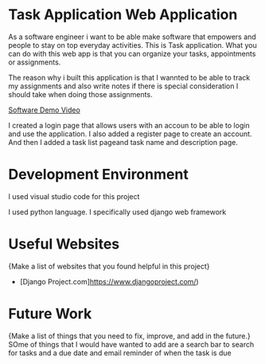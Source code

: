 # Task Application Web Application

As a software engineer i want to be able make software that empowers and people to stay on top everyday activities.
This is Task application. What you can do with this web app is that you can organize your tasks, appointments or assignments. 

The reason why i built this application is that I wannted to be able to track my assignments and also write notes if there is special consideration I should take when doing those assignments.

[Software Demo Video](https://youtu.be/o7RBnR9KAuo)

I created a login page that allows users with an accoun to be able to login and use the application. I also added a register page to create an account. And then I added a  task list pageand  task name and description page.

# Development Environment
I used visual studio code for this project

I used python language. I specifically used django web framework

# Useful Websites

{Make a list of websites that you found helpful in this project}
* [Django Project.com]https://www.djangoproject.com/)


# Future Work

{Make a list of things that you need to fix, improve, and add in the future.}
SOme of things that I would have wanted to add are a search bar to search for tasks and a due date and email  reminder of when the task is due
